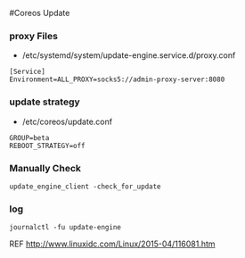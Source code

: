 #Coreos Update

### proxy Files

* /etc/systemd/system/update-engine.service.d/proxy.conf 

```
[Service]
Environment=ALL_PROXY=socks5://admin-proxy-server:8080
```
### update strategy

* /etc/coreos/update.conf 

``` 
GROUP=beta
REBOOT_STRATEGY=off
```

### Manually Check

```
update_engine_client -check_for_update
```

### log

```
journalctl -fu update-engine

```


REF <http://www.linuxidc.com/Linux/2015-04/116081.htm>